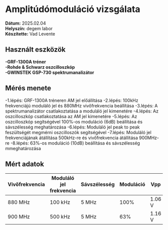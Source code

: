 # Amplitúdómoduláció vizsgálata

**Dátum:** 2025.02.04 <br>
**Helyszín:** degem labor <br>
**Készítette:** Vad Levente <br>

## Használt eszközök

**-GRF-1300A tréner** <br>
**-Rohde & Schwarz oszcilloszkóp** <br>
**-GWINSTEK GSP-730 spektrumanalizátor** <br>

## Mérés menete

-1.lépés: GRF-1300A tréneren AM jel előállítása
-2.lépés: 100kHz frekvenciájú moduláló jel és 880MHz vivőfrekvencia beállítása
-3.lépés: A spektrumanalizátor csatlakoztatása a moduláló jel kimenetére
-4.lépés: Az oszcilloszkóp csatlakoztatása az AM jel kimenetére
-5.lépés: Az oszcilloszkóp segítségével 100%-os moduláció (6dB) beállítása és sávszélesség meghatározása
-6.lépés: Moduláló jel peak to peak feszültségét megmérni oszcilloszók segítségével
-7.lépés: Moduláló jel frekvenciájának átállítása 500kHz-re és vivőfrekvencia átállítása 900MHz-re
-8.lépés: 63%-os moduláció (10dB) beállítása és sávszélesség mmeghatározása

## Mért adatok

| Vivőfrekvencia | Moduláló jel frekvencia | Sávszélesség | Moduláció | Vpp   |
| --------------- | ----------------------- | --------- | ------------ | ----- |
| 880 MHz         | 100 kHz                 | 5 MHz     | 100%         | 1.06 V |
| 900 MHz         | 500 kHz                 | 5 MHz     | 63%          | 1.16 V |


